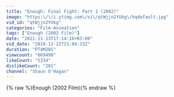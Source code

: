 ```yaml
---
title: "Enough: Final Fight: Part 1 (2002)"
image: "https:\/\/i.ytimg.com\/vi\/qtWjjn2YUkg\/hqdefault.jpg"
vid_id: "qtWjjn2YUkg"
categories: "Film-Animation"
tags: ["Enough (2002 Film)"]
date: "2021-11-13T17:14:16+03:00"
vid_date: "2018-12-22T21:04:33Z"
duration: "PT4M20S"
viewcount: "669498"
likeCount: "5334"
dislikeCount: "201"
channel: "Shaun O'Hagan"
---
```

{% raw %}Enough (2002 Film){% endraw %}
